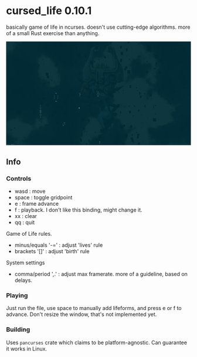# cursed_life 0.10.1
basically game of life in ncurses. doesn't use cutting-edge algorithms. more of a small Rust exercise than anything.

<img width=720 src="./thick_screenshot.png" />

## Info
### Controls
 - wasd  : move
 - space : toggle gridpoint
 - e     : frame advance
 - f     : playback. I don't like this binding, might change it.
 - xx    : clear
 - qq    : quit

Game of Life rules.
 - minus/equals '-=' : adjust 'lives' rule
 - brackets '[]'     : adjust 'birth' rule

System settings
 - comma/period ',.' : adjust max framerate. more of a guideline, based on delays.

### Playing
Just run the file, use space to manually add lifeforms, and press e or f to advance. Don't resize the window, that's not implemented yet.

### Building
Uses `pancurses` crate which claims to be platform-agnostic. Can guarantee it works in Linux.
